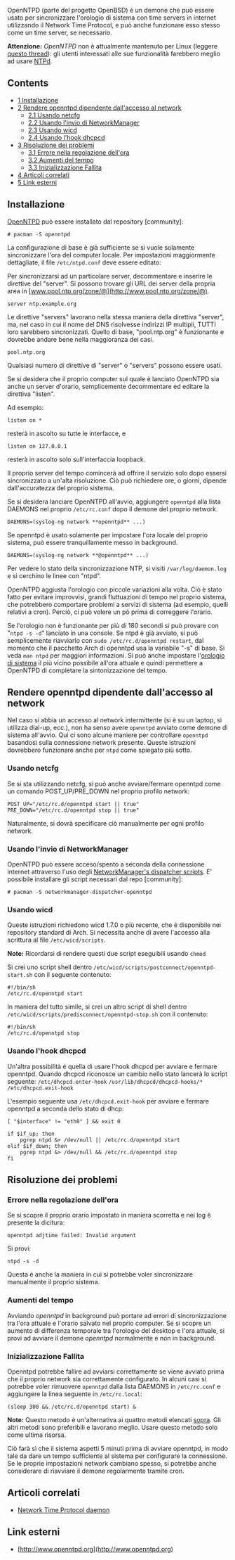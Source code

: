 OpenNTPD (parte del progetto OpenBSD) è un demone che può essere usato per sincronizzare l'orologio di sistema con time servers in internet utilizzando il Network Time Protocol, e può anche funzionare esso stesso come un time server, se necessario.

**Attenzione:** *OpenNTPD* non è attualmente mantenuto per Linux (leggere [questo thread](https://bbs.archlinux.org/viewtopic.php?id=68627)): gli utenti interessati alle sue funzionalità farebbero meglio ad usare [NTPd](/index.php/NTPd_(Italiano) "NTPd (Italiano)").

## Contents

*   [1 Installazione](#Installazione)
*   [2 Rendere openntpd dipendente dall'accesso al network](#Rendere_openntpd_dipendente_dall.27accesso_al_network)
    *   [2.1 Usando netcfg](#Usando_netcfg)
    *   [2.2 Usando l'invio di NetworkManager](#Usando_l.27invio_di_NetworkManager)
    *   [2.3 Usando wicd](#Usando_wicd)
    *   [2.4 Usando l'hook dhcpcd](#Usando_l.27hook_dhcpcd)
*   [3 Risoluzione dei problemi](#Risoluzione_dei_problemi)
    *   [3.1 Errore nella regolazione dell'ora](#Errore_nella_regolazione_dell.27ora)
    *   [3.2 Aumenti del tempo](#Aumenti_del_tempo)
    *   [3.3 Inizializzazione Fallita](#Inizializzazione_Fallita)
*   [4 Articoli correlati](#Articoli_correlati)
*   [5 Link esterni](#Link_esterni)

## Installazione

[OpenNTPD](http://www.openntpd.org/) può essere installato dal repository [community]:

```
# pacman -S openntpd

```

La configurazione di base è già sufficiente se si vuole solamente sincronizzare l'ora del computer locale. Per impostazioni maggiormente dettagliate, il file `/etc/ntpd.conf` deve essere editato:

Per sincronizzarsi ad un particolare server, decommentare e inserire le direttive del "server". Si possono trovare gli URL dei server della propria area in [www.pool.ntp.org/zone/@](http://www.pool.ntp.org/zone/@).

```
server ntp.example.org

```

Le direttive "servers" lavorano nella stessa maniera della direttiva "server", ma, nel caso in cui il nome del DNS risolvesse indirizzi IP multipli, TUTTI loro sarebbero sincronizzati. Quello di base, "pool.ntp.org" è funzionante e dovrebbe andare bene nella maggioranza dei casi.

```
pool.ntp.org

```

Qualsiasi numero di direttive di "server" o "servers" possono essere usati.

Se si desidera che il proprio computer sul quale è lanciato OpenNTPD sia anche un server d'orario, semplicemente decommentare ed editare la direttiva "listen".

Ad esempio:

```
listen on *

```

resterà in ascolto su tutte le interfacce, e

```
listen on 127.0.0.1

```

resterà in ascolto solo sull'interfaccia loopback.

Il proprio server del tempo comincerà ad offrire il servizio solo dopo essersi sincronizzato a un'alta risoluzione. Ciò può richiedere ore, o giorni, dipende dall'accuratezza del proprio sistema.

Se si desidera lanciare OpenNTPD all'avvio, aggiungere `openntpd` alla lista DAEMONS nel proprio `/etc/rc.conf` dopo il demone del proprio network.

```
DAEMONS=(syslog-ng network **openntpd** ...)

```

Se openntpd è usato solamente per impostare l'ora locale del proprio sistema, può essere tranquillamente messo in background.

```
DAEMONS=(syslog-ng network **@openntpd** ...)

```

Per vedere lo stato della sincronizzazione NTP, si visiti `/var/log/daemon.log` e si cerchino le linee con "ntpd".

OpenNTPD aggiusta l'orologio con piccole variazioni alla volta. Ciò è stato fatto per evitare improvvisi, grandi fluttuazioni di tempo nel proprio sistema, che potrebbero comportare problemi a servizi di sistema (ad esempio, quelli relativi a cron). Perciò, ci può volere un pò prima di correggere l'orario.

Se l'orologio non è funzionante per più di 180 secondi si può provare con "`ntpd -s -d`" lanciato in una console. Se ntpd è già avviato, si può semplicemente riavviarlo con `sudo /etc/rc.d/openntpd restart`, dal momento che il pacchetto Arch di openntpd usa la variabile "-s" di base. Si veda `man ntpd` per maggiori informazioni. Si può anche impostare l'[orologio di sistema](/index.php/Time#Time_Set "Time") il più vicino possibile all'ora attuale e quindi permettere a OpenNTPD di completare la sintonizzazione del tempo.

## Rendere openntpd dipendente dall'accesso al network

Nel caso si abbia un accesso al network intermittente (si è su un laptop, si utilizza dial-up, ecc.), non ha senso avere `openntpd` avviato come demone di sistema all'avvio. Qui ci sono alcune maniere per controllare `openntpd` basandosi sulla connessione network presente. Queste istruzioni dovrebbero funzionare anche per `ntpd` come spiegato più sotto.

### Usando netcfg

Se si sta utilizzando netcfg, si può anche avviare/fermare openntpd come un comando POST_UP/PRE_DOWN nel proprio profilo network:

```
POST_UP="/etc/rc.d/openntpd start || true"
PRE_DOWN="/etc/rc.d/openntpd stop || true"

```

Naturalmente, si dovrà specificare ciò manualmente per ogni profilo network.

### Usando l'invio di NetworkManager

OpenNTPD può essere acceso/spento a seconda della connessione internet attraverso l'uso degli [NetworkManager's dispatcher scripts](/index.php/NetworkManager_(Italiano)#Servizi_di_rete_con_NetworkManager_Dispatcher "NetworkManager (Italiano)"). E' possibile installare gli script necessari dal repo [community]:

```
# pacman -S networkmanager-dispatcher-openntpd

```

### Usando wicd

Queste istruzioni richiedono wicd 1.7.0 o più recente, che è disponibile nei repository standard di Arch. Si necessita anche di avere l'accesso alla scrittura al file `/etc/wicd/scripts`.

**Note:** Ricordarsi di rendere questi due script eseguibili usando `chmod`

Si crei uno script shell dentro `/etc/wicd/scripts/postconnect/openntpd-start.sh` con il seguente contenuto:

```
#!/bin/sh
/etc/rc.d/openntpd start

```

In maniera del tutto simile, si crei un altro script di shell dentro `/etc/wicd/scripts/predisconnect/openntpd-stop.sh` con il contenuto:

```
#!/bin/sh
/etc/rc.d/openntpd stop

```

### Usando l'hook dhcpcd

Un'altra possibilità è quella di usare l'hook dhcpcd per avviare e fermare openntpd. Quando dhcpcd riconosce un cambio nello stato lancerà lo script seguente:
`/etc/dhcpcd.enter-hook`
`/usr/lib/dhcpcd/dhcpcd-hooks/*`
`/etc/dhcpcd.exit-hook`

L'esempio seguente usa `/etc/dhcpcd.exit-hook` per avviare e fermare openntpd a seconda dello stato di dhcp:

```
[ "$interface" != "eth0" ] && exit 0

if $if_up; then
    pgrep ntpd &> /dev/null || /etc/rc.d/openntpd start
elif $if_down; then
    pgrep ntpd &> /dev/null && /etc/rc.d/openntpd stop
fi

```

## Risoluzione dei problemi

### Errore nella regolazione dell'ora

Se si scopre il proprio orario impostato in maniera scorretta e nei log è presente la dicitura:

```
openntpd adjtime failed: Invalid argument

```

Si provi:

```
ntpd -s -d

```

Questa è anche la maniera in cui si potrebbe voler sincronizzare manualmente il proprio sistema.

### Aumenti del tempo

Avviando *openntpd* in background può portare ad errori di sincronizzazione tra l'ora attuale e l'orario salvato nel proprio computer. Se si scopre un aumento di differenza temporale tra l'orologio del desktop e l'ora attuale, si provi ad avviare il demone *openntpd* normalmente e non in background.

### Inizializzazione Fallita

Openntpd potrebbe fallire ad avviarsi correttamente se viene avviato prima che il proprio network sia correttamente configurato. In alcuni casi si potrebbe voler rimuovere `openntpd` dalla lista DAEMONS in `/etc/rc.conf` e aggiungere la linea seguente in `/etc/rc.local`:

```
(sleep 300 && /etc/rc.d/openntpd start) &

```

**Note:** Questo metodo è un'alternativa ai quattro metodi elencati [sopra](#Rendere_openntpd_dipendente_dall.27accesso_al_network). Gli altri metodi sono preferibili e lavorano meglio. Usare questo metodo solo come ultima risorsa.

Ciò farà sì che il sistema aspetti 5 minuti prima di avviare openntpd, in modo tale da dare un tempo sufficiente al sistema per configurare la connessione. Se le proprie impostazioni network cambiano spesso, si potrebbe anche considerare di riavviare il demone regolarmente tramite cron.

## Articoli correlati

*   [Network Time Protocol daemon](/index.php/Network_Time_Protocol_daemon_(Italiano) "Network Time Protocol daemon (Italiano)")

## Link esterni

*   [http://www.openntpd.org](http://www.openntpd.org)